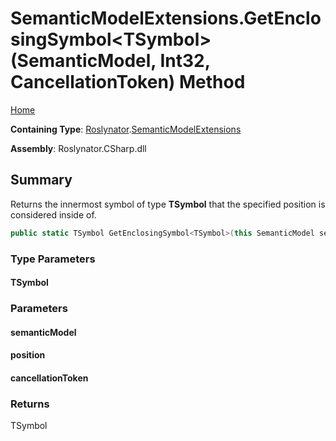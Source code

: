 <a name="_top"></a>

# SemanticModelExtensions\.GetEnclosingSymbol\<TSymbol>\(SemanticModel, Int32, CancellationToken\) Method

[Home](../../../README.md#_top)

**Containing Type**: [Roslynator](../../README.md#_top)\.[SemanticModelExtensions](../README.md#_top)

**Assembly**: Roslynator\.CSharp\.dll

## Summary

Returns the innermost symbol of type **TSymbol** that the specified position is considered inside of\.

```csharp
public static TSymbol GetEnclosingSymbol<TSymbol>(this SemanticModel semanticModel, int position, CancellationToken cancellationToken = default(CancellationToken)) where TSymbol : Microsoft.CodeAnalysis.ISymbol
```

### Type Parameters

#### TSymbol

### Parameters

#### semanticModel

#### position

#### cancellationToken

### Returns

TSymbol

